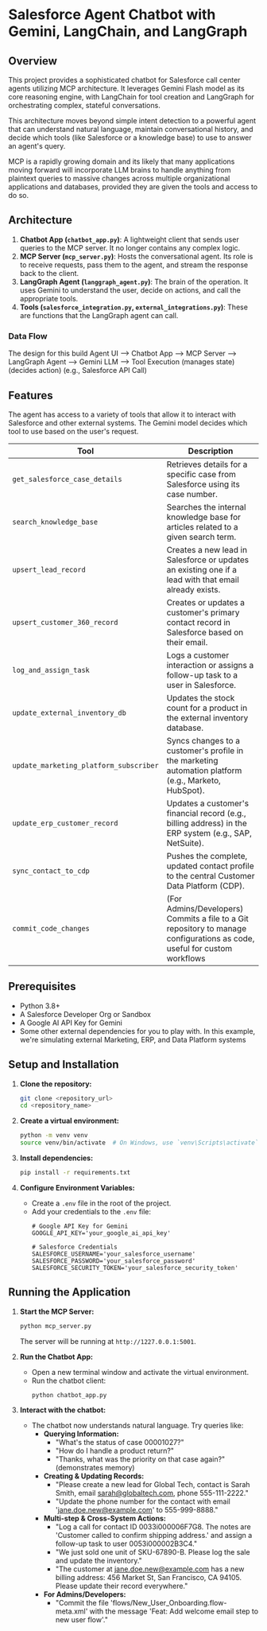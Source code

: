 # Salesforce Agent Chatbot with Gemini, LangChain, and LangGraph

## Overview

This project provides a sophisticated chatbot for Salesforce call center agents utilizing MCP architecture. It leverages Gemini Flash model as its core reasoning engine, with LangChain for tool creation and LangGraph for orchestrating complex, stateful conversations.

This architecture moves beyond simple intent detection to a powerful agent that can understand natural language, maintain conversational history, and decide which tools (like Salesforce or a knowledge base) to use to answer an agent's query.

MCP is a rapidly growing domain and its likely that many applications moving forward will incorporate LLM brains to handle anything from plaintext queries to massive changes across multiple organizational applications and databases, provided they are given the tools and access to do so.

## Architecture

1.  **Chatbot App (`chatbot_app.py`)**: A lightweight client that sends user queries to the MCP server. It no longer contains any complex logic.
2.  **MCP Server (`mcp_server.py`)**: Hosts the conversational agent. Its role is to receive requests, pass them to the agent, and stream the response back to the client.
3.  **LangGraph Agent (`langgraph_agent.py`)**: The brain of the operation. It uses Gemini to understand the user, decide on actions, and call the appropriate tools.
4.  **Tools (`salesforce_integration.py`, `external_integrations.py`)**: These are functions that the LangGraph agent can call.

### Data Flow

The design for this build 
Agent UI --> Chatbot App --> MCP Server --> LangGraph Agent --> Gemini LLM --> Tool Execution
(manages state)      (decides action)  (e.g., Salesforce API Call)


## Features

The agent has access to a variety of tools that allow it to interact with Salesforce and other external systems. The Gemini model decides which tool to use based on the user's request.


| Tool                                     | Description                                                                                             |
| ---------------------------------------- | ------------------------------------------------------------------------------------------------------- |
| `get_salesforce_case_details`            | Retrieves details for a specific case from Salesforce using its case number.                            |
| `search_knowledge_base`                  | Searches the internal knowledge base for articles related to a given search term.                       |
| `upsert_lead_record`                     | Creates a new lead in Salesforce or updates an existing one if a lead with that email already exists.   |
| `upsert_customer_360_record`             | Creates or updates a customer's primary contact record in Salesforce based on their email.              |
| `log_and_assign_task`                    | Logs a customer interaction or assigns a follow-up task to a user in Salesforce.                        |
| `update_external_inventory_db`           | Updates the stock count for a product in the external inventory database.                               |
| `update_marketing_platform_subscriber`   | Syncs changes to a customer's profile in the marketing automation platform (e.g., Marketo, HubSpot).    |
| `update_erp_customer_record`             | Updates a customer's financial record (e.g., billing address) in the ERP system (e.g., SAP, NetSuite). |
| `sync_contact_to_cdp`                    | Pushes the complete, updated contact profile to the central Customer Data Platform (CDP).               |
| `commit_code_changes`                    | (For Admins/Developers) Commits a file to a Git repository to manage configurations as code, useful for custom workflows            |


## Prerequisites

* Python 3.8+
* A Salesforce Developer Org or Sandbox
* A Google AI API Key for Gemini
* Some other external dependencies for you to play with. In this example, we're simulating external Marketing, ERP, and Data Platform systems

## Setup and Installation

1.  **Clone the repository:**
    ```bash
    git clone <repository_url>
    cd <repository_name>
    ```

2.  **Create a virtual environment:**
    ```bash
    python -m venv venv
    source venv/bin/activate  # On Windows, use `venv\Scripts\activate`
    ```

3.  **Install dependencies:**
    ```bash
    pip install -r requirements.txt
    ```

4.  **Configure Environment Variables:**
    * Create a `.env` file in the root of the project.
    * Add your credentials to the `.env` file:
        ```
        # Google API Key for Gemini
        GOOGLE_API_KEY='your_google_ai_api_key'

        # Salesforce Credentials
        SALESFORCE_USERNAME='your_salesforce_username'
        SALESFORCE_PASSWORD='your_salesforce_password'
        SALESFORCE_SECURITY_TOKEN='your_salesforce_security_token'
        ```

## Running the Application

1.  **Start the MCP Server:**
    ```bash
    python mcp_server.py
    ```
    The server will be running at `http://1227.0.0.1:5001`.

2.  **Run the Chatbot App:**
    * Open a new terminal window and activate the virtual environment.
    * Run the chatbot client:
        ```bash
        python chatbot_app.py
        ```

3.  **Interact with the chatbot:**
    * The chatbot now understands natural language. Try queries like:
        * **Querying Information:**
            * "What's the status of case 00001027?"
            * "How do I handle a product return?"
            * "Thanks, what was the priority on that case again?" (demonstrates memory)
        * **Creating & Updating Records:**
            * "Please create a new lead for Global Tech, contact is Sarah Smith, email sarah@globaltech.com, phone 555-111-2222."
            * "Update the phone number for the contact with email 'jane.doe.new@example.com' to 555-999-8888."
        * **Multi-step & Cross-System Actions:**
            * "Log a call for contact ID 0033i000006F7G8. The notes are 'Customer called to confirm shipping address.' and assign a follow-up task to user 0053i000002B3C4."
            * "We just sold one unit of SKU-67890-B. Please log the sale and update the inventory."
            * "The customer at jane.doe.new@example.com has a new billing address: 456 Market St, San Francisco, CA 94105. Please update their record everywhere."
        * **For Admins/Developers:**
            * "Commit the file 'flows/New_User_Onboarding.flow-meta.xml' with the message 'Feat: Add welcome email step to new user flow'."
